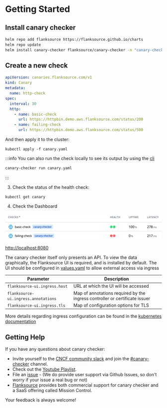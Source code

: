 # Getting Started

## Install canary checker

  ```bash
  helm repo add flanksource https://flanksource.github.io/charts
  helm repo update
  helm install canary-checker flanksource/canary-checker -n "canary-checker"  --create-namespace
  ```

## Create a new check

  ```yaml title="canary.yaml"
  apiVersion: canaries.flanksource.com/v1
  kind: Canary
  metadata:
    name: http-check
  spec:
    interval: 30
    http:
      - name: basic-check
        url: https://httpbin.demo.aws.flanksource.com/status/200
      - name: failing-check
        url: https://httpbin.demo.aws.flanksource.com/status/500
  ```

And then apply it to the cluster:

  ```shell
  kubectl apply -f canary.yaml
  ```

  :::info
  You can also run the check locally to see its output by using the [cli](./cli)

  ```bash
  canary-checker run canary.yaml
  ```

  <Asciinema id="594517" width="850px"/>
  :::

3. Check the status of the health check:

  ```shell
  kubectl get canary
  ```

  <Asciinema id="tXluDS5sH68gVdko4qctIZEC1"/>

4. Check the Dashboard

![](./images/http-checks.png)

[http://localhost:8080](http://localhost:8080)

The canary checker itself only presents an API. To view the data graphically, the Flanksource UI is required, and is installed by default. The UI should be configured in [values.yaml](https://github.com/flanksource/canary-checker/blob/699f31a2326034f761ba1b30d966436d6318dd06/chart/values.yaml#L105) to allow external access via ingress

| Parameter                          | Description                                                   |
|------------------------------------|---------------------------------------------------------------|
| `flanksource-ui.ingress.host`      | URL at which the UI will be accessed                          |
| `flanksource-ui.ingress.annotations` | Map of annotations required by the ingress controller or certificate issuer |
| `flanksource-ui.ingress.tls`       | Map of configuration options for TLS                          |

More details regarding ingress configuration can be found in the [kubernetes documentation](https://kubernetes.io/docs/concepts/services-networking/ingress/)


## Getting Help

If you have any questions about canary checker:

* Invite yourself to the [CNCF community slack](https://slack.cncf.io/) and join the [#canary-checker](https://cloud-native.slack.com/messages/canary-checker/) channel.
* Check out the [Youtube Playlist](https://www.youtube.com/playlist?list=PLz4F_KggvA58D6krlw433TNr8qMbu1aIU).
* File an [issue](https://github.com/flanksource/canary-checker/issues/new) - (We do provide user support via Github Issues, so don't worry  if your issue a real bug or not)
* [Flanksource](https://www.flanksource.com) provides both commercial support for canary checker and a SaaS offering called Mission Control.

Your feedback is always welcome!
